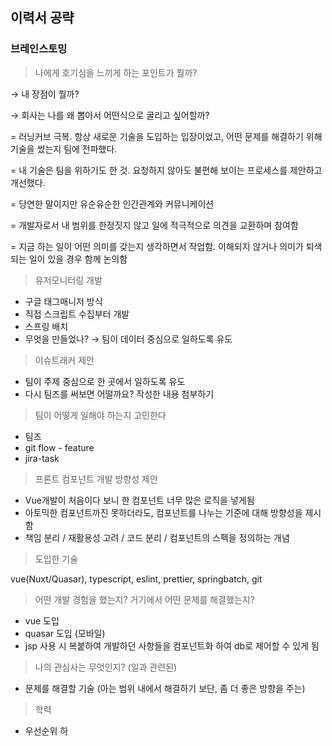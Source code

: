 ## 이력서 공략

### 브레인스토밍
> 나에게 호기심을 느끼게 하는 포인트가 뭘까?

→ 내 장점이 뭘까?

→ 회사는 나를 왜 뽑아서 어떤식으로 굴리고 싶어할까?

= 러닝커브 극복. 항상 새로운 기술을 도입하는 입장이었고, 어떤 문제를 해결하기 위해 기술을 썼는지 팀에 전파했다.

= 내 기술은 팀을 위하기도 한 것. 요청하지 않아도 불편해 보이는 프로세스를 제안하고 개선했다.

= 당연한 말이지만 유순유순한 인간관계와 커뮤니케이션

= 개발자로서 내 범위를 한정짓지 않고 일에 적극적으로 의견을 교환하며 참여함

= 지금 하는 일이 어떤 의미를 갖는지 생각하면서 작업함. 이해되지 않거나 의미가 퇴색되는 일이 있을 경우 함께 논의함
  
  
> 유저모니터링 개발

- 구글 태그매니저 방식
- 직접 스크립트 수집부터 개발
- 스프링 배치
- 무엇을 만들었나? → 팀이 데이터 중심으로 일하도록 유도

> 이슈트래커 제안
- 팀이 주제 중심으로 한 곳에서 일하도록 유도
- 다시 팀즈를 써보면 어떨까요? 작성한 내용 첨부하기

> 팀이 어떻게 일해야 하는지 고민한다
- 팀즈
- git flow - feature
- jira-task

> 프론트 컴포넌트 개발 방향성 제안
- Vue개발이 처음이다 보니 한 컴포넌트 너무 많은 로직을 넣게됨
- 아토믹한 컴포넌트까진 못하더라도, 컴포넌트를 나누는 기준에 대해 방향성을 제시함
- 책임 분리 / 재활용성 고려 / 코드 분리 / 컴포넌트의 스펙을 정의하는 개념 

> 도입한 기술

vue(Nuxt/Quasar), typescript, eslint, prettier, springbatch, git

> 어떤 개발 경험을 했는지?
> 거기에서 어떤 문제를 해결했는지?

- vue 도입
- quasar 도입 (모바일)
- jsp 사용 시 복붙하여 개발하던 사항들을 컴포넌트화 하여 db로 제어할 수 있게 됨

> 나의 관심사는 무엇인지? (일과 관련된)
- 문제를 해결할 기술 (아는 범위 내에서 해결하기 보단, 좀 더 좋은 방향을 주는)

> 학력
- 우선순위 하
